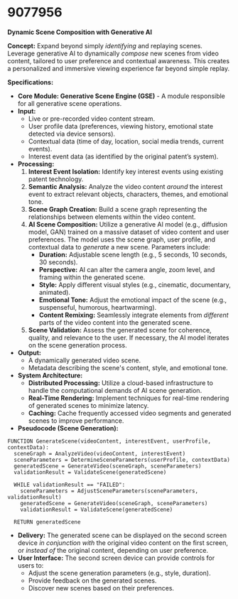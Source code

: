 # 9077956

**Dynamic Scene Composition with Generative AI**

**Concept:** Expand beyond simply *identifying* and replaying scenes. Leverage generative AI to dynamically *compose* new scenes from video content, tailored to user preference and contextual awareness. This creates a personalized and immersive viewing experience far beyond simple replay.

**Specifications:**

*   **Core Module: Generative Scene Engine (GSE)** - A module responsible for all generative scene operations.
*   **Input:**
    *   Live or pre-recorded video content stream.
    *   User profile data (preferences, viewing history, emotional state detected via device sensors).
    *   Contextual data (time of day, location, social media trends, current events).
    *   Interest event data (as identified by the original patent’s system).
*   **Processing:**
    1.  **Interest Event Isolation:** Identify key interest events using existing patent technology.
    2.  **Semantic Analysis:** Analyze the video content *around* the interest event to extract relevant objects, characters, themes, and emotional tone.
    3.  **Scene Graph Creation:** Build a scene graph representing the relationships between elements within the video content.
    4.  **AI Scene Composition:**  Utilize a generative AI model (e.g., diffusion model, GAN) trained on a massive dataset of video content and user preferences.  The model uses the scene graph, user profile, and contextual data to *generate* a new scene. Parameters include:
        *   **Duration:**  Adjustable scene length (e.g., 5 seconds, 10 seconds, 30 seconds).
        *   **Perspective:**  AI can alter the camera angle, zoom level, and framing within the generated scene.
        *   **Style:**  Apply different visual styles (e.g., cinematic, documentary, animated).
        *   **Emotional Tone:**  Adjust the emotional impact of the scene (e.g., suspenseful, humorous, heartwarming).
        *   **Content Remixing:** Seamlessly integrate elements from *different* parts of the video content into the generated scene.
    5.  **Scene Validation:** Assess the generated scene for coherence, quality, and relevance to the user. If necessary, the AI model iterates on the scene generation process.
*   **Output:**
    *   A dynamically generated video scene.
    *   Metadata describing the scene's content, style, and emotional tone.
*   **System Architecture:**
    *   **Distributed Processing:** Utilize a cloud-based infrastructure to handle the computational demands of AI scene generation.
    *   **Real-Time Rendering:** Implement techniques for real-time rendering of generated scenes to minimize latency.
    *   **Caching:** Cache frequently accessed video segments and generated scenes to improve performance.
*   **Pseudocode (Scene Generation):**

```
FUNCTION GenerateScene(videoContent, interestEvent, userProfile, contextData):
  sceneGraph = AnalyzeVideo(videoContent, interestEvent)
  sceneParameters = DetermineSceneParameters(userProfile, contextData)
  generatedScene = GenerateVideo(sceneGraph, sceneParameters)
  validationResult = ValidateScene(generatedScene)

  WHILE validationResult == "FAILED":
    sceneParameters = AdjustSceneParameters(sceneParameters, validationResult)
    generatedScene = GenerateVideo(sceneGraph, sceneParameters)
    validationResult = ValidateScene(generatedScene)

  RETURN generatedScene
```

*   **Delivery:**  The generated scene can be displayed on the second screen device *in conjunction with* the original video content on the first screen, or *instead of* the original content, depending on user preference.
*   **User Interface:** The second screen device can provide controls for users to:
    *   Adjust the scene generation parameters (e.g., style, duration).
    *   Provide feedback on the generated scenes.
    *   Discover new scenes based on their preferences.